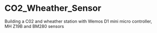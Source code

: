# CO2_Wheather_Sensor
Building a C02 and wheather station with Wemos D1 mini micro controller, MH Z19B and BM280 sensors
